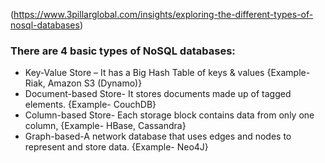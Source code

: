 (https://www.3pillarglobal.com/insights/exploring-the-different-types-of-nosql-databases)  
### There are 4 basic types of NoSQL databases:  
* Key-Value Store – It has a Big Hash Table of keys & values {Example- Riak, Amazon S3 (Dynamo)}  
* Document-based Store- It stores documents made up of tagged elements. {Example- CouchDB}  
* Column-based Store- Each storage block contains data from only one column, {Example- HBase, Cassandra}  
* Graph-based-A network database that uses edges and nodes to represent and store data. {Example- Neo4J}  
